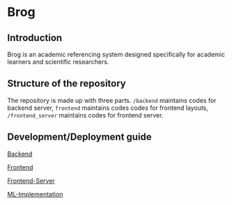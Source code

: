 # Brog

## Introduction

Brog is an academic referencing system designed specifically for academic learners and scientific researchers.

## Structure of the repository

The repository is made up with three parts.  `/backend` maintains codes for backend server, `frontend` maintains codes codes for frontend layouts, `/frontend_server` maintains codes for frontend server.

## Development/Deployment guide

[Backend](backend/README.md)

[Frontend](frontend/README.md)

[Frontend-Server](frontend_server/README.md)

[ML-Implementation](ML_implementation/README.md)
